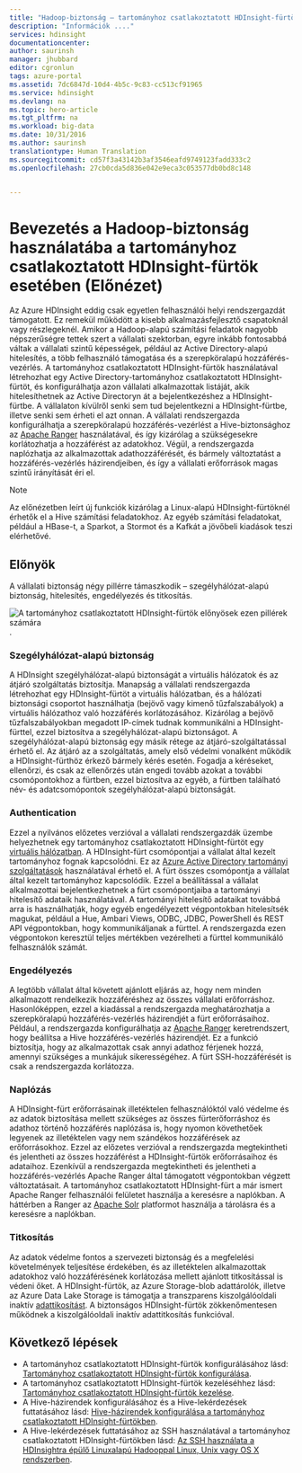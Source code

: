 ```yaml
---
title: "Hadoop-biztonság – tartományhoz csatlakoztatott HDInsight-fürtök – Azure | Microsoft Docs"
description: "Információk ...."
services: hdinsight
documentationcenter: 
author: saurinsh
manager: jhubbard
editor: cgronlun
tags: azure-portal
ms.assetid: 7dc6847d-10d4-4b5c-9c83-cc513cf91965
ms.service: hdinsight
ms.devlang: na
ms.topic: hero-article
ms.tgt_pltfrm: na
ms.workload: big-data
ms.date: 10/31/2016
ms.author: saurinsh
translationtype: Human Translation
ms.sourcegitcommit: cd57f3a43142b3af3546eafd9749123fadd333c2
ms.openlocfilehash: 27cb0cda5d836e042e9eca3c053577db0bd8c148


---
```

# <a name="an-introduction-to-hadoop-security-with-domain-joined-hdinsight-clusters-preview"></a>Bevezetés a Hadoop-biztonság használatába a tartományhoz csatlakoztatott HDInsight-fürtök esetében (Előnézet)

Az Azure HDInsight eddig csak egyetlen felhasználói helyi rendszergazdát támogatott. Ez remekül működött a kisebb alkalmazásfejlesztő csapatoknál vagy részlegeknél. Amikor a Hadoop-alapú számítási feladatok nagyobb népszerűségre tettek szert a vállalati szektorban, egyre inkább fontosabbá váltak a vállalati szintű képességek, például az Active Directory-alapú hitelesítés, a több felhasználó támogatása és a szerepköralapú hozzáférés-vezérlés. A tartományhoz csatlakoztatott HDInsight-fürtök használatával létrehozhat egy Active Directory-tartományhoz csatlakoztatott HDInsight-fürtöt, és konfigurálhatja azon vállalati alkalmazottak listáját, akik hitelesíthetnek az Active Directoryn át a bejelentkezéshez a HDInsight-fürtbe. A vállalaton kívülről senki sem tud bejelentkezni a HDInsight-fürtbe, illetve senki sem érheti el azt onnan. A vállalati rendszergazda konfigurálhatja a szerepköralapú hozzáférés-vezérlést a Hive-biztonsághoz az [Apache Ranger](http://hortonworks.com/apache/ranger/) használatával, és így kizárólag a szükségesekre korlátozhatja a hozzáférést az adatokhoz. Végül, a rendszergazda naplózhatja az alkalmazottak adathozzáférését, és bármely változtatást a hozzáférés-vezérlés házirendjeiben, és így a vállalati erőforrások magas szintű irányítását éri el.

> [!NOTE]
> Az előnézetben leírt új funkciók kizárólag a Linux-alapú HDInsight-fürtöknél érhetők el a Hive számítási feladatokhoz. Az egyéb számítási feladatokat, például a HBase-t, a Sparkot, a Stormot és a Kafkát a jövőbeli kiadások teszi elérhetővé.
>
>

## <a name="benefits"></a>Előnyök
A vállalati biztonság négy pillérre támaszkodik – szegélyhálózat-alapú biztonság, hitelesítés, engedélyezés és titkosítás.

![A tartományhoz csatlakoztatott HDInsight-fürtök előnyösek ezen pillérek számára](./media/hdinsight-domain-joined-introduction/hdinsight-domain-joined-four-pillars.png).

### <a name="perimeter-security"></a>Szegélyhálózat-alapú biztonság
A HDInsight szegélyhálózat-alapú biztonságát a virtuális hálózatok és az átjáró szolgáltatás biztosítja. Manapság a vállalati rendszergazda létrehozhat egy HDInsight-fürtöt a virtuális hálózatban, és a hálózati biztonsági csoportot használhatja (bejövő vagy kimenő tűzfalszabályok) a virtuális hálózathoz való hozzáférés korlátozásához. Kizárólag a bejövő tűzfalszabályokban megadott IP-címek tudnak kommunikálni a HDInsight-fürttel, ezzel biztosítva a szegélyhálózat-alapú biztonságot. A szegélyhálózat-alapú biztonság egy másik rétege az átjáró-szolgáltatással érhető el. Az átjáró az a szolgáltatás, amely első védelmi vonalként működik a HDInsight-fürthöz érkező bármely kérés esetén. Fogadja a kéréseket, ellenőrzi, és csak az ellenőrzés után engedi tovább azokat a további csomópontokhoz a fürtben, ezzel biztosítva az egyéb, a fürtben található név- és adatcsomópontok szegélyhálózat-alapú biztonságát.

### <a name="authentication"></a>Authentication
Ezzel a nyilvános előzetes verzióval a vállalati rendszergazdák üzembe helyezhetnek egy tartományhoz csatlakoztatott HDInsight-fürtöt egy [virtuális hálózatban](https://azure.microsoft.com/services/virtual-network/). A HDInsight-fürt csomópontjai a vállalat által kezelt tartományhoz fognak kapcsolódni. Ez az [Azure Active Directory tartományi szolgáltatások](../active-directory-domain-services/active-directory-ds-overview.md) használatával érhető el. A fürt összes csomópontja a vállalat által kezelt tartományhoz kapcsolódik. Ezzel a beállítással a vállalat alkalmazottai bejelentkezhetnek a fürt csomópontjaiba a tartományi hitelesítő adataik használatával. A tartományi hitelesítő adataikat továbbá arra is használhatják, hogy egyéb engedélyezett végpontokban hitelesítsék magukat, például a Hue, Ambari Views, ODBC, JDBC, PowerShell és REST API végpontokban, hogy kommunikáljanak a fürttel. A rendszergazda ezen végpontokon keresztül teljes mértékben vezérelheti a fürttel kommunikáló felhasználók számát.

### <a name="authorization"></a>Engedélyezés
A legtöbb vállalat által követett ajánlott eljárás az, hogy nem minden alkalmazott rendelkezik hozzáféréshez az összes vállalati erőforráshoz. Hasonlóképpen, ezzel a kiadással a rendszergazda meghatározhatja a szerepköralapú hozzáférés-vezérlés házirendjét a fürt erőforrásaihoz. Például, a rendszergazda konfigurálhatja az [Apache Ranger](http://hortonworks.com/apache/ranger/) keretrendszert, hogy beállítsa a Hive hozzáférés-vezérlés házirendjét. Ez a funkció biztosítja, hogy az alkalmazottak csak annyi adathoz férjenek hozzá, amennyi szükséges a munkájuk sikerességéhez. A fürt SSH-hozzáférését is csak a rendszergazda korlátozza.

### <a name="auditing"></a>Naplózás
A HDInsight-fürt erőforrásainak illetéktelen felhasználóktól való védelme és az adatok biztosítása mellett szükséges az összes fürterőforráshoz és adathoz történő hozzáférés naplózása is, hogy nyomon követhetőek legyenek az illetéktelen vagy nem szándékos hozzáférések az erőforrásokhoz. Ezzel az előzetes verzióval a rendszergazda megtekintheti és jelentheti az összes hozzáférést a HDInsight-fürtök erőforrásaihoz és adataihoz. Ezenkívül a rendszergazda megtekintheti és jelentheti a hozzáférés-vezérlés Apache Ranger által támogatott végpontokban végzett változtatásait. A tartományhoz csatlakoztatott HDInsight-fürt a már ismert Apache Ranger felhasználói felületet használja a keresésre a naplókban. A háttérben a Ranger az [Apache Solr](http://hortonworks.com/apache/solr/) platformot használja a tárolásra és a keresésre a naplókban.

### <a name="encryption"></a>Titkosítás
Az adatok védelme fontos a szervezeti biztonság és a megfelelési követelmények teljesítése érdekében, és az illetéktelen alkalmazottak adatokhoz való hozzáférésének korlátozása mellett ajánlott titkosítással is védeni őket. A HDInsight-fürtök, az Azure Storage-blob adattárolók, illetve az Azure Data Lake Storage is támogatja a transzparens kiszolgálóoldali inaktív [adattikosítást](../storage/storage-service-encryption.md). A biztonságos HDInsight-fürtök zökkenőmentesen működnek a kiszolgálóoldali inaktív adattitkosítás funkcióval.

## <a name="next-steps"></a>Következő lépések
* A tartományhoz csatlakoztatott HDInsight-fürtök konfigurálásához lásd: [Tartományhoz csatlakoztatott HDInsight-fürtök konfigurálása](hdinsight-domain-joined-configure.md).
* A tartományhoz csatlakoztatott HDInsight-fürtök kezeléséhhez lásd: [Tartományhoz csatlakoztatott HDInsight-fürtök kezelése](hdinsight-domain-joined-manage.md).
* A Hive-házirendek konfigurálásához és a Hive-lekérdezések futtatásához lásd: [Hive-házirendek konfigurálása a tartományhoz csatlakoztatott HDInsight-fürtökben](hdinsight-domain-joined-run-hive.md).
* A Hive-lekérdezések futtatásához az SSH használatával a tartományhoz csatlakoztatott HDInsight-fürtökben lásd: [Az SSH használata a HDInsightra épülő Linuxalapú Hadooppal Linux, Unix vagy OS X rendszerben](hdinsight-hadoop-linux-use-ssh-unix.md#domainjoined).



<!--HONumber=Feb17_HO3-->


